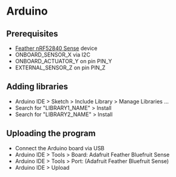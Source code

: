 # Arduino

## Prerequisites
* [Feather nRF52840 Sense](https://github.com/tamberg/mse-tsm-mobcom/wiki/Feather-nRF52840-Sense) device
* ONBOARD_SENSOR_X via I2C
* ONBOARD_ACTUATOR_Y on pin PIN_Y 
* EXTERNAL_SENSOR_Z on pin PIN_Z

## Adding libraries
* Arduino IDE > Sketch > Include Library > Manage Libraries ...
* Search for "LIBRARY1_NAME" > Install
* Search for "LIBRARY2_NAME" > Install

## Uploading the program
* Connect the Arduino board via USB
* Arduino IDE > Tools > Board: Adafruit Feather Bluefruit Sense
* Arduino IDE > Tools > Port: (Adafruit Feather Bluefruit Sense)
* Arduino IDE > Upload
